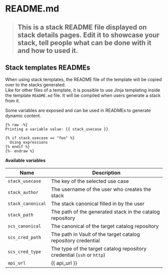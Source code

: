 # README.md

> ## This is a stack README file displayed on stack details pages. Edit it to showcase your stack, tell people what can be done with it and how to used it.

## Stack templates READMEs

When using stack templates, the README file of the template will be copied over to the stacks generated.  
Like for other files of a template, it is possible to use Jinja templating inside the template `README.md` file. It will be compiled when users generate a stack from it.

Some variables are exposed and can be used in READMEs to generate dynamic content.

```jinja
{% raw -%}
Printing a variable value: {{ stack_usecase }}

{% if stack_usecase == "foo" %}
  Using expressions
{% endif %}
{%- endraw %}
```

**Available variables**

| Name | Description |
|--|--|
| `stack_usecase` | The key of the selected use case |
| `stack_author` | The username of the user who creates the stack |
| `stack_canonical` | The stack canonical filled in by the user |
| `stack_path` | The path of the generated stack in the catalog repository |
| `scs_canonical` | The canonical of the target catalog repository |
| `scs_cred_path` | The path in Vault of the target catalog repository credential |
| `scs_cred_type` | The type of the target catalog repository credential (`ssh` or `http`) |
| `api_url` | {{ api_url }} | The URL of the Cycloid API |
